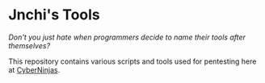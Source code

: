 # Jnchi's Tools

_Don't you just hate when programmers decide to name their tools after themselves?_

This repository contains various scripts and tools used for pentesting here at [CyberNinjas][cn-ref].

[cn-ref]: https://github.com/CyberNinjas
[satire-wiki]: https://en.wikipedia.org/wiki/Satire#Humour
